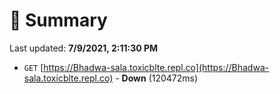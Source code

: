 # 📖 Summary
Last updated: **7/9/2021, 2:11:30 PM**

- `GET` [https://Bhadwa-sala.toxicblte.repl.co](https://Bhadwa-sala.toxicblte.repl.co) - **Down** (120472ms)
